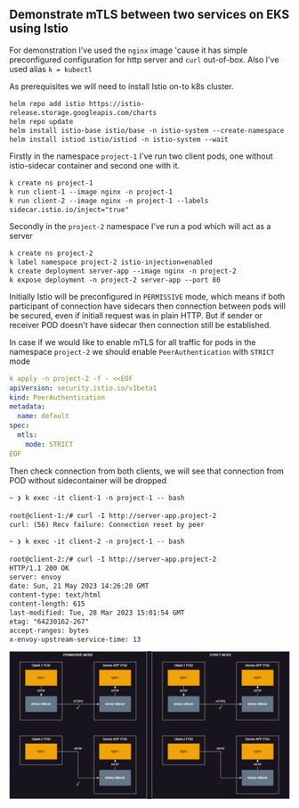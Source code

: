 ## Demonstrate mTLS between two services on EKS using Istio

For demonstration I've used the `nginx` image 'cause it has simple preconfigured configuration for http server and `curl` out-of-box. Also I've used alias `k = kubectl`

As prerequisites we will need to install Istio on-to k8s cluster.

```
helm repo add istio https://istio-release.storage.googleapis.com/charts
helm repo update
helm install istio-base istio/base -n istio-system --create-namespace
helm install istiod istio/istiod -n istio-system --wait
```

Firstly in the namespace `project-1` I've run two client pods, one without istio-sidecar container and second one with it.
```
k create ns project-1
k run client-1 --image nginx -n project-1
k run client-2 --image nginx -n project-1 --labels sidecar.istio.io/inject="true"
```

Secondly in the `project-2` namespace I've run a pod which will act as a server
```
k create ns project-2
k label namespace project-2 istio-injection=enabled
k create deployment server-app --image nginx -n project-2
k expose deployment -n project-2 server-app --port 80
```

Initially Istio will be preconfigured in `PERMISSIVE` mode, which means if both participant of connection have sidecars then connection between pods will be secured, even if initiall request was in plain HTTP. But if sender or receiver POD doesn't have sidecar then connection still be established.

In case if we would like to enable mTLS for all traffic for pods in the namespace `project-2` we should enable `PeerAuthentication` with `STRICT` mode

```yaml
k apply -n project-2 -f - <<EOF
apiVersion: security.istio.io/v1beta1
kind: PeerAuthentication
metadata:
  name: default
spec:
  mtls:
    mode: STRICT
EOF
```

Then check connection from both clients, we will see that connection from POD without sidecontainer will be dropped

```
~ ❯ k exec -it client-1 -n project-1 -- bash

root@client-1:/# curl -I http://server-app.project-2
curl: (56) Recv failure: Connection reset by peer
```

```
~ ❯ k exec -it client-2 -n project-1 -- bash

root@client-2:/# curl -I http://server-app.project-2
HTTP/1.1 200 OK
server: envoy
date: Sun, 21 May 2023 14:26:20 GMT
content-type: text/html
content-length: 615
last-modified: Tue, 28 Mar 2023 15:01:54 GMT
etag: "64230162-267"
accept-ranges: bytes
x-envoy-upstream-service-time: 13
```

![mTLS schema](./istio-mtls.png)

